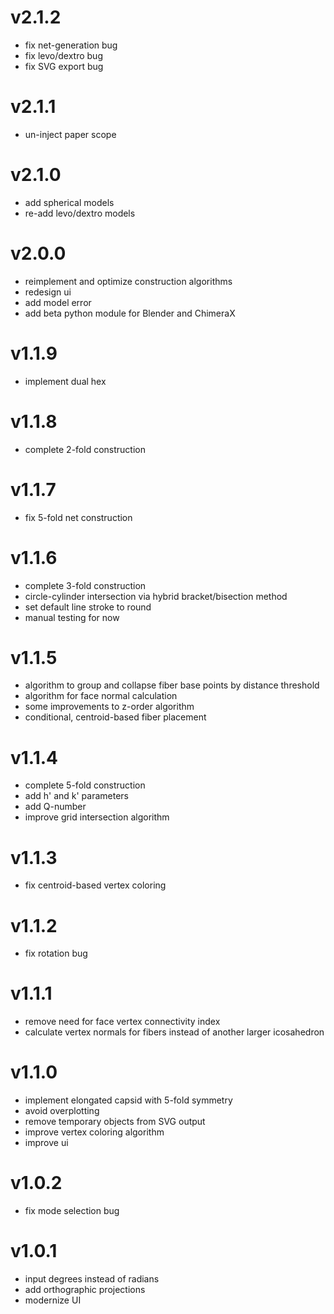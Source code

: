 # v2.1.2

-   fix net-generation bug
-   fix levo/dextro bug
-   fix SVG export bug

# v2.1.1

-   un-inject paper scope

# v2.1.0

-   add spherical models
-   re-add levo/dextro models

# v2.0.0

-   reimplement and optimize construction algorithms
-   redesign ui
-   add model error
-   add beta python module for Blender and ChimeraX

# v1.1.9

-   implement dual hex

# v1.1.8

-   complete 2-fold construction

# v1.1.7

-   fix 5-fold net construction

# v1.1.6

-   complete 3-fold construction
-   circle-cylinder intersection via hybrid bracket/bisection method
-   set default line stroke to round
-   manual testing for now

# v1.1.5

-   algorithm to group and collapse fiber base points by distance threshold
-   algorithm for face normal calculation
-   some improvements to z-order algorithm
-   conditional, centroid-based fiber placement

# v1.1.4

-   complete 5-fold construction
-   add h' and k' parameters
-   add Q-number
-   improve grid intersection algorithm

# v1.1.3

-   fix centroid-based vertex coloring

# v1.1.2

-   fix rotation bug

# v1.1.1

-   remove need for face vertex connectivity index
-   calculate vertex normals for fibers instead of another larger icosahedron

# v1.1.0

-   implement elongated capsid with 5-fold symmetry
-   avoid overplotting
-   remove temporary objects from SVG output
-   improve vertex coloring algorithm
-   improve ui

# v1.0.2

-   fix mode selection bug

# v1.0.1

-   input degrees instead of radians
-   add orthographic projections
-   modernize UI
